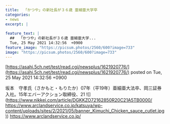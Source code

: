 ```yaml
---
title:  「かつや」の新社長が３６歳 亜細亜大学卒  
categories:
- news
excerpt: |
  
feature_text: |
  ##  「かつや」の新社長が３６歳 亜細亜大学...
  Tue, 25 May 2021 14:32:56  +0900
feature_image: "https://picsum.photos/2560/600?image=733"
image: "https://picsum.photos/2560/600?image=733"
---
```


[https://asahi.5ch.net/test/read.cgi/newsplus/1621920776/](https://asahi.5ch.net/test/read.cgi/newsplus/1621920776/)
posted on Tue, 25 May 2021 14:32:56  +0900

<!--more-->

坂本　守孝氏（さかもと・もりたか）07年（平19年）亜細亜大法卒、岡三証券入社。15年エバーアクション取締役、21 ![](https://www.nikkei.com/article/DGKKZO72162850R20C21A5TB0000/ [https://www.arclandservice.co.jp/katsuya/wp-content/uploads/sites/2/2021/05/banner_Kimuchi_Chicken_sauce_cutlet.jpg)](https://www.arclandservice.co.jp/katsuya/wp-content/uploads/sites/2/2021/05/banner_Kimuchi_Chicken_sauce_cutlet.jpg)) https://www.arclandservice.co.jp/
